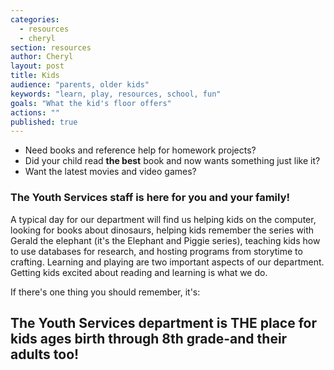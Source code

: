 ```yaml
---
categories: 
  - resources
  - cheryl
section: resources
author: Cheryl
layout: post
title: Kids
audience: "parents, older kids"
keywords: "learn, play, resources, school, fun"
goals: "What the kid's floor offers"
actions: ""
published: true
---
```


- Need books and reference help for homework projects?
- Did your child read **the best** book and now wants something just like it?
- Want the latest movies and video games?

### The Youth Services staff is here for you and your family! 

A typical day for our department will find us helping kids on the computer, looking for books about dinosaurs, helping kids remember the series with Gerald the elephant (it's the Elephant and Piggie series), teaching kids how to use databases for research, and hosting programs from storytime to crafting. Learning and playing are two important aspects of our department. Getting kids excited about reading and learning is what we do. 

If there's one thing you should remember, it's:
## The Youth Services department is THE place for kids ages birth through 8th grade-and their adults too!